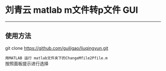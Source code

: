 # 刘青云 matlab m文件转p文件 GUI
---
## 使用方法
git clone https://github.com/guiligao/liuqingyun.git

`用MATLAB 运行 matlab文件夹下的ChangeMfile2Pfile.m`<br>
按照面板提示进行选择

